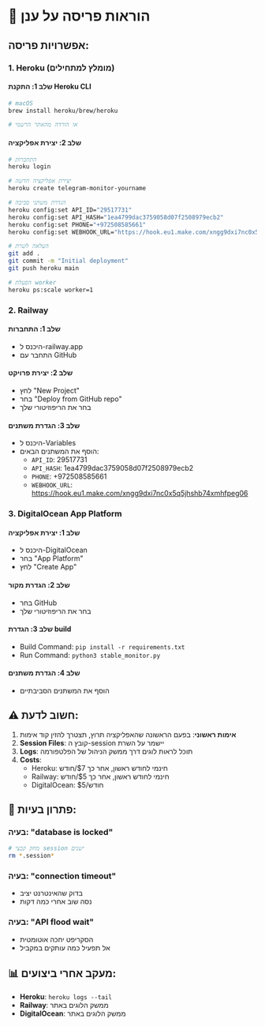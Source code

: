 # 🚀 הוראות פריסה על ענן

## אפשרויות פריסה:

### 1. Heroku (מומלץ למתחילים)

#### שלב 1: התקנת Heroku CLI
```bash
# macOS
brew install heroku/brew/heroku

# או הורדה מהאתר הרשמי
```

#### שלב 2: יצירת אפליקציה
```bash
# התחברות
heroku login

# יצירת אפליקציה חדשה
heroku create telegram-monitor-yourname

# הגדרת משתני סביבה
heroku config:set API_ID="29517731"
heroku config:set API_HASH="1ea4799dac3759058d07f2508979ecb2"
heroku config:set PHONE="+972508585661"
heroku config:set WEBHOOK_URL="https://hook.eu1.make.com/xngg9dxi7nc0x5q5jhshb74xmhfpeg06"

# העלאה לשרת
git add .
git commit -m "Initial deployment"
git push heroku main

# הפעלת worker
heroku ps:scale worker=1
```

### 2. Railway

#### שלב 1: התחברות
- היכנס ל-railway.app
- התחבר עם GitHub

#### שלב 2: יצירת פרויקט
- לחץ "New Project"
- בחר "Deploy from GitHub repo"
- בחר את הריפוזיטורי שלך

#### שלב 3: הגדרת משתנים
- היכנס ל-Variables
- הוסף את המשתנים הבאים:
  - `API_ID`: 29517731
  - `API_HASH`: 1ea4799dac3759058d07f2508979ecb2
  - `PHONE`: +972508585661
  - `WEBHOOK_URL`: https://hook.eu1.make.com/xngg9dxi7nc0x5q5jhshb74xmhfpeg06

### 3. DigitalOcean App Platform

#### שלב 1: יצירת אפליקציה
- היכנס ל-DigitalOcean
- בחר "App Platform"
- לחץ "Create App"

#### שלב 2: הגדרת מקור
- בחר GitHub
- בחר את הריפוזיטורי שלך

#### שלב 3: הגדרת build
- Build Command: `pip install -r requirements.txt`
- Run Command: `python3 stable_monitor.py`

#### שלב 4: הגדרת משתנים
- הוסף את המשתנים הסביבתיים

## ⚠️ חשוב לדעת:

1. **אימות ראשוני**: בפעם הראשונה שהאפליקציה תרוץ, תצטרך להזין קוד אימות
2. **Session Files**: קובץ ה-session יישמר על השרת
3. **Logs**: תוכל לראות לוגים דרך ממשק הניהול של הפלטפורמה
4. **Costs**: 
   - Heroku: חינמי לחודש ראשון, אחר כך $7/חודש
   - Railway: חינמי לחודש ראשון, אחר כך $5/חודש
   - DigitalOcean: $5/חודש

## 🔧 פתרון בעיות:

### בעיה: "database is locked"
```bash
# מחק קבצי session ישנים
rm *.session*
```

### בעיה: "connection timeout"
- בדוק שהאינטרנט יציב
- נסה שוב אחרי כמה דקות

### בעיה: "API flood wait"
- הסקריפט יחכה אוטומטית
- אל תפעיל כמה עותקים במקביל

## 📊 מעקב אחרי ביצועים:

- **Heroku**: `heroku logs --tail`
- **Railway**: ממשק הלוגים באתר
- **DigitalOcean**: ממשק הלוגים באתר 